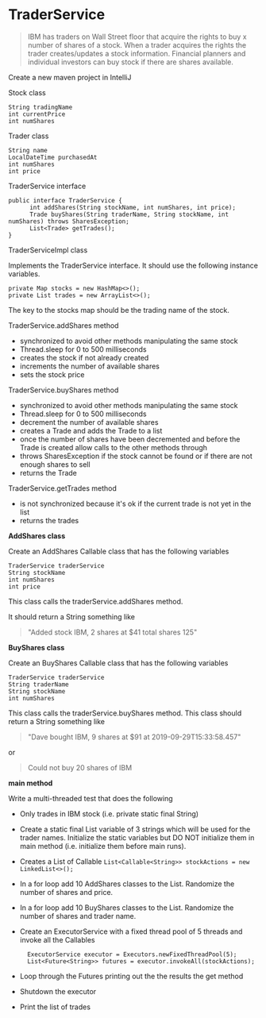 # TraderService

> IBM has traders on Wall Street floor that acquire the rights to buy x number of shares of a stock. When a trader acquires the rights the trader creates/updates a stock information. Financial planners and individual investors can buy stock if there are shares available.

Create a new maven project in IntelliJ

Stock class

```
String tradingName
int currentPrice
int numShares
```

Trader class
```
String name
LocalDateTime purchasedAt
int numShares
int price
```
TraderService interface
```
public interface TraderService {
      int addShares(String stockName, int numShares, int price);
      Trade buyShares(String traderName, String stockName, int numShares) throws SharesException;
      List<Trade> getTrades();
}
```

TraderServiceImpl class

Implements the TraderService interface. It should use the following instance variables.

```
private Map stocks = new HashMap<>();
private List trades = new ArrayList<>();
```
The key to the stocks map should be the trading name of the stock.

TraderService.addShares method

- synchronized to avoid other methods manipulating the same stock
- Thread.sleep for 0 to 500 milliseconds
- creates the stock if not already created
- increments the number of available shares
- sets the stock price

TraderService.buyShares method

- synchronized to avoid other methods manipulating the same stock
- Thread.sleep for 0 to 500 milliseconds
- decrement the number of available shares
- creates a Trade and adds the Trade to a list
- once the number of shares have been decremented and before the Trade is created allow calls to the other methods through
- throws SharesException if the stock cannot be found or if there are not enough shares to sell
- returns the Trade

TraderService.getTrades method

- is not synchronized because it's ok if the current trade is not yet in the list
- returns the trades

**AddShares class**

Create an AddShares Callable class that has the following variables
```
TraderService traderService
String stockName
int numShares
int price
```
This class calls the traderService.addShares method. 

It should return a String something like
> "Added stock IBM, 2 shares at $41 total shares 125"

**BuyShares class**

Create an BuyShares Callable class that has the following variables
```
TraderService traderService
String traderName
String stockName
int numShares
```
This class calls the traderService.buyShares method. This class should return a String something like
> "Dave bought IBM, 9 shares at $91 at 2019-09-29T15:33:58.457"

or

> Could not buy 20 shares of IBM

**main method**

Write a multi-threaded test that does the following
- Only trades in IBM stock (i.e. private static final String)
- Create a static final List variable of 3 strings which will be used for the trader names. Initialize the static variables but DO NOT initialize them in main method (i.e. initialize them before main runs).
- Creates a List of Callable
          `List<Callable<String>> stockActions = new LinkedList<>();`
- In a for loop add 10 AddShares classes to the List. Randomize the number of shares and price.
- In a for loop add 10 BuyShares classes to the List. Randomize the number of shares and trader name.
- Create an ExecutorService with a fixed thread pool of 5 threads and invoke all the Callables

       
        ExecutorService executor = Executors.newFixedThreadPool(5);
        List<Future<String>> futures = executor.invokeAll(stockActions);
        
- Loop through the Futures printing out the the results the get method
- Shutdown the executor
- Print the list of trades
